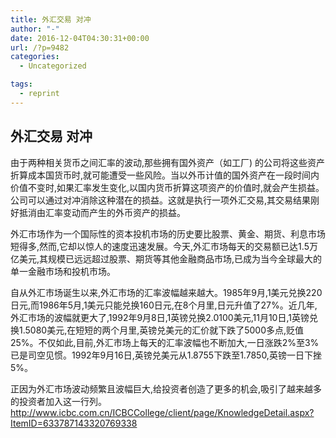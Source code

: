 ```yaml
---
title: 外汇交易 对冲
author: "-"
date: 2016-12-04T04:30:31+00:00
url: /?p=9482
categories:
  - Uncategorized

tags:
  - reprint
---
```

## 外汇交易 对冲
由于两种相关货币之间汇率的波动,那些拥有国外资产（如工厂) 的公司将这些资产折算成本国货币时,就可能遭受一些风险。当以外币计值的国外资产在一段时间内价值不变时,如果汇率发生变化,以国内货币折算这项资产的价值时,就会产生损益。公司可以通过对冲消除这种潜在的损益。这就是执行一项外汇交易,其交易结果刚好抵消由汇率变动而产生的外币资产的损益。

外汇市场作为一个国际性的资本投机市场的历史要比股票、黄金、期货、利息市场短得多,然而,它却以惊人的速度迅速发展。今天,外汇市场每天的交易额已达1.5万亿美元,其规模已远远超过股票、期货等其他金融商品市场,已成为当今全球最大的单一金融市场和投机市场。

自从外汇市场诞生以来,外汇市场的汇率波幅越来越大。1985年9月,1美元兑换220日元,而1986年5月,1美元只能兑换160日元,在8个月里,日元升值了27%。近几年,外汇市场的波幅就更大了,1992年9月8日,1英镑兑换2.0100美元,11月10日,1英镑兑换1.5080美元,在短短的两个月里,英镑兑美元的汇价就下跌了5000多点,贬值25%。不仅如此,目前,外汇市场上每天的汇率波幅也不断加大,一日涨跌2%至3%已是司空见惯。1992年9月16日,英镑兑美元从1.8755下跌至1.7850,英镑一日下挫5%。

正因为外汇市场波动频繁且波幅巨大,给投资者创造了更多的机会,吸引了越来越多的投资者加入这一行列。http://www.icbc.com.cn/ICBCCollege/client/page/KnowledgeDetail.aspx?ItemID=633787143320769338